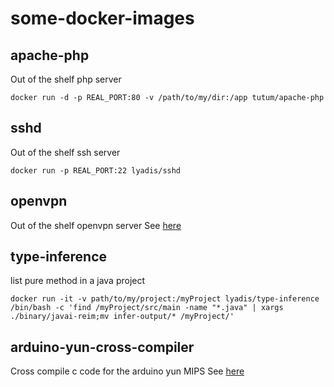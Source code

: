 # some-docker-images

## apache-php
Out of the shelf php server
```
docker run -d -p REAL_PORT:80 -v /path/to/my/dir:/app tutum/apache-php
```

## sshd
Out of the shelf ssh server
```
docker run -p REAL_PORT:22 lyadis/sshd
```

## openvpn
Out of the shelf openvpn server
See [here](https://github.com/kylemanna/docker-openvpn)

## type-inference
list pure method in a java project
```
docker run -it -v path/to/my/project:/myProject lyadis/type-inference /bin/bash -c 'find /myProject/src/main -name "*.java" | xargs ./binary/javai-reim;mv infer-output/* /myProject/'
```

## arduino-yun-cross-compiler
Cross compile c code for the arduino yun MIPS
See [here](https://hub.docker.com/r/lyadis/arduino-yun-cross-compiler/)
